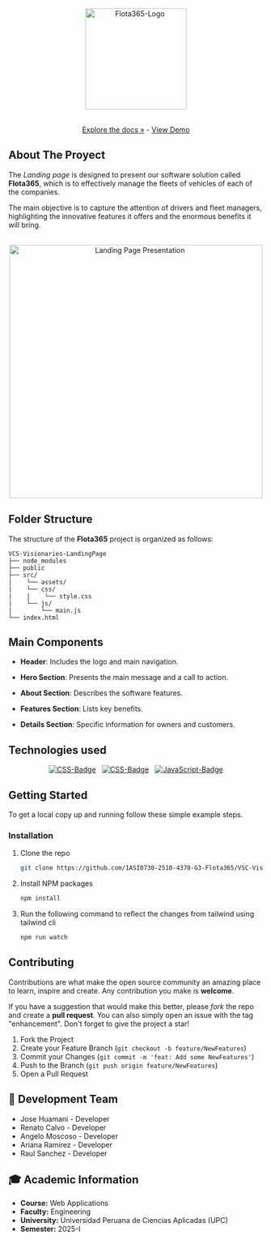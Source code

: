 <div align="center">
    <img src="https://i.postimg.cc/YSktYB47/Flota365-Branding.jpg" alt="Flota365-Logo" style="width:200px;"/>
    <p align="center">
        <br>
        <a href="https://github.com/1ASI0730-2510-4370-G3-Flota365/VSC-Visionaries-Document-Report">Explore the docs »</a>
        -
        <a href="https://1asi0730-2510-4370-g3-flota365.github.io/VSC-Visionaries-Landing-Page/">View Demo</a>
    </p>
</div>

## About The Proyect

The *Landing page* is designed to present our software solution called **Flota365**, which is to effectively manage the fleets of vehicles of each of the companies.

The main objective is to capture the attention of drivers and fleet managers, highlighting the innovative features it offers and the enormous benefits it will bring.

<br>

<div align="center">
    <img src="https://i.postimg.cc/6pgPRryN/Web-Style-Guidelines.png" alt="Landing Page Presentation" style="width:500px;" />
</div>

## Folder Structure

The structure of the **Flota365** project is organized as follows:

```
VCS-Visionaries-LandingPage
├── node_modules
├── public
├── src/
|    └── assets/
|    └── css/
|    |    └── style.css
|    └── js/
|        └── main.js
└── index.html
```

## Main Components

- **Header**: Includes the logo and main navigation.

- **Hero Section**: Presents the main message and a call to action.

- **About Section**: Describes the software features.

- **Features Section**: Lists key benefits.

- **Details Section**: Specific information for owners and customers.

## Technologies used

<div align="center">
    <a href="https://developer.mozilla.org/en-US/docs/Web/CSS"><img src="https://img.shields.io/badge/HTML-E34F26?&style=for-the-badge&logo=html5&logoColor=white" alt="CSS-Badge"/></a>
    &nbsp;
    <a href="https://developer.mozilla.org/en-US/docs/Web/CSS"><img src="https://img.shields.io/badge/CSS-007ACC?&style=for-the-badge&logo=css3&logoColor=white" alt="CSS-Badge"/></a>
    &nbsp;
    <a href="https://developer.mozilla.org/en-US/docs/Web/JavaScript"><img src="https://img.shields.io/badge/JavaScript-F7DF1E?style=for-the-badge&logo=javascript&logoColor=black" alt="JavaScript-Badge"/></a>
</div>

## Getting Started

To get a local copy up and running follow these simple example steps.

### Installation

1. Clone the repo
   ```bash
   git clone https://github.com/1ASI0730-2510-4370-G3-Flota365/VSC-Visionaries-Landing-Page.git
   ```

2. Install NPM packages
   ```bash
   npm install
   ```

3. Run the following command to reflect the changes from tailwind using tailwind cli
   ```bash
   npm run watch
   ```

## Contributing

Contributions are what make the open source community an amazing place to learn, inspire and create. Any contribution you make is **welcome**.

If you have a suggestion that would make this better, please *fork* the repo and create a **pull request**. You can also simply open an issue with the tag "enhancement".
Don't forget to give the project a star!

1. Fork the Project
2. Create your Feature Branch (`git checkout -b feature/NewFeatures`)
3. Commit your Changes (`git commit -m 'feat: Add some NewFeatures'`)
4. Push to the Branch (`git push origin feature/NewFeatures`)
5. Open a Pull Request


## 👥 Development Team

* Jose Huamani - Developer
* Renato Calvo - Developer
* Angelo Moscoso - Developer
* Ariana Ramirez - Developer
* Raul Sanchez - Developer


## 🎓 Academic Information

* **Course:** Web Applications
* **Faculty:** Engineering
* **University:** Universidad Peruana de Ciencias Aplicadas (UPC)
* **Semester:** 2025-I
